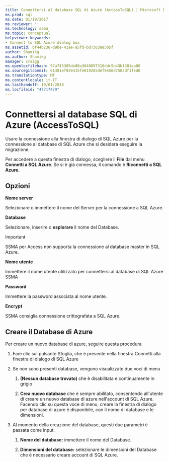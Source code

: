 ```yaml
---
title: Connettersi al database SQL di Azure (AccessToSQL) | Microsoft Docs
ms.prod: sql
ms.date: 01/19/2017
ms.reviewer: ''
ms.technology: ssma
ms.topic: conceptual
helpviewer_keywords:
- Connect to SQL Azure dialog box
ms.assetid: bf44b236-d9be-41ae-a5fd-bd73038e505f
author: Shamikg
ms.author: Shamikg
manager: craigg
ms.openlocfilehash: 57a745385de80a3040897310ddc5b43b1301ea86
ms.sourcegitcommit: 61381ef939415fe019285def9450d7583df1fed0
ms.translationtype: MT
ms.contentlocale: it-IT
ms.lasthandoff: 10/01/2018
ms.locfileid: "47717479"
---
```

# <a name="connect-to-azure-sql-db-accesstosql"></a>Connettersi al database SQL di Azure (AccessToSQL)
Usare la connessione alla finestra di dialogo di SQL Azure per la connessione al database di SQL Azure che si desidera eseguire la migrazione.  
  
Per accedere a questa finestra di dialogo, scegliere il **File** dal menu **Connetti a SQL Azure**. Se si è già connessa, il comando è **Riconnetti a SQL Azure.**  
  
## <a name="options"></a>Opzioni  
**Nome server**  
  
Selezionare o immettere il nome del Server per la connessione a SQL Azure.  
  
**Database**  
  
Selezionare, inserire o **esplorare** il nome del Database.  
  
> [!IMPORTANT]  
> SSMA per Access non supporta la connessione al database master in SQL Azure.  
  
**Nome utente**  
  
Immettere il nome utente utilizzato per connettersi al database di SQL Azure SSMA  
  
**Password**  
  
Immettere la password associata al nome utente.  
  
**Encrypt**  
  
SSMA consiglia connessione crittografata a SQL Azure.  
  
## <a name="create-azure-database"></a>Creare il Database di Azure  
Per creare un nuovo database di azure, seguire questa procedura  
  
1.  Fare clic sul pulsante Sfoglia, che è presente nella finestra Connetti alla finestra di dialogo di SQL Azure  
  
2.  Se non sono presenti database, vengono visualizzate due voci di menu  
  
    1.  **(Nessun database trovato)**  che è disabilitata e continuamente in grigio  
  
    2.  **Crea nuovo database** che è sempre abilitato, consentendo all'utente di creare un nuovo database di azure nell'account di SQL Azure. Facendo clic su questa voce di menu, creare la finestra di dialogo per database di azure è disponibile, con il nome di database e le dimensioni.  
  
3.  Al momento della creazione del database, questi due parametri è passata come input.  
  
    1.  **Nome del database:** immettere il nome del Database.  
  
    2.  **Dimensioni del database:** selezionare le dimensioni del Database che è necessario creare account di SQL Azure.  
  
